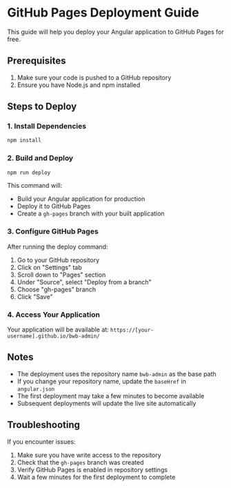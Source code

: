 # GitHub Pages Deployment Guide

This guide will help you deploy your Angular application to GitHub Pages for free.

## Prerequisites

1. Make sure your code is pushed to a GitHub repository
2. Ensure you have Node.js and npm installed

## Steps to Deploy

### 1. Install Dependencies
```bash
npm install
```

### 2. Build and Deploy
```bash
npm run deploy
```

This command will:
- Build your Angular application for production
- Deploy it to GitHub Pages
- Create a `gh-pages` branch with your built application

### 3. Configure GitHub Pages

After running the deploy command:

1. Go to your GitHub repository
2. Click on "Settings" tab
3. Scroll down to "Pages" section
4. Under "Source", select "Deploy from a branch"
5. Choose "gh-pages" branch
6. Click "Save"

### 4. Access Your Application

Your application will be available at:
`https://[your-username].github.io/bwb-admin/`

## Notes

- The deployment uses the repository name `bwb-admin` as the base path
- If you change your repository name, update the `baseHref` in `angular.json`
- The first deployment may take a few minutes to become available
- Subsequent deployments will update the live site automatically

## Troubleshooting

If you encounter issues:

1. Make sure you have write access to the repository
2. Check that the `gh-pages` branch was created
3. Verify GitHub Pages is enabled in repository settings
4. Wait a few minutes for the first deployment to complete 
